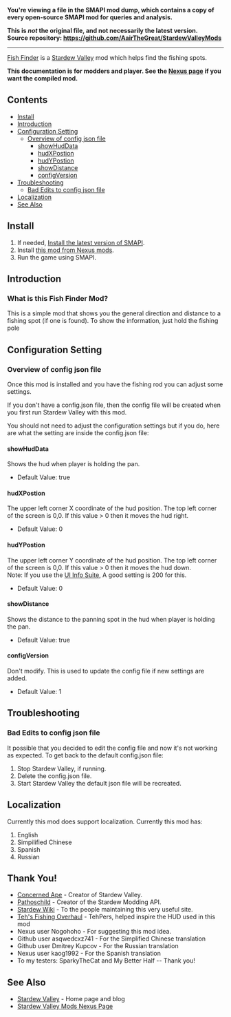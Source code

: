 **You're viewing a file in the SMAPI mod dump, which contains a copy of every open-source SMAPI mod
for queries and analysis.**

**This is _not_ the original file, and not necessarily the latest version.**  
**Source repository: https://github.com/AairTheGreat/StardewValleyMods**

----

[Fish Finder](https://github.com/AairTheGreat/StardewValleyMods/tree/master/Fish%20Finder) is a [Stardew Valley](http://stardewvalley.net/) mod which helps find the fishing spots.
                                                                                                           
**This documentation is for modders and player. See the [Nexus page](https://www.nexusmods.com/stardewvalley/mods/5011) if you want the compiled mod.**
                                                                                                           
## Contents
* [Install](#install)
* [Introduction](#introduction)
* [Configuration Setting](#configuration-setting)
  * [Overview of config json file](#Overview-of-config-json-file)
    - [showHudData](#showHudData)
    - [hudXPostion](#hudXPostion)
    - [hudYPostion](#hudYPostion)
    - [showDistance](#showdistance)
	- [configVersion](#configVersion)
* [Troubleshooting](#troubleshooting)
  * [Bad Edits to config json file](#Bad-Edits-to-config-json-file)  
* [Localization](#localization)
* [See Also](#see-also)

## Install
1. If needed, [Install the latest version of SMAPI](https://smapi.io/).
2. Install [this mod from Nexus mods](https://www.nexusmods.com/stardewvalley/mods/4161).
3. Run the game using SMAPI.

## Introduction
### What is this Fish Finder Mod?
This is a simple mod that shows you the general direction and distance to a fishing spot (if one is found).
To show the information, just hold the fishing pole

## Configuration Setting
### Overview of config json file
Once this mod is installed and you have the fishing rod you can adjust some settings.  

If you don't have a config.json file, then the config file will be created when you first run Stardew Valley with this mod.

You should not need to adjust the configuration settings but if you do, here are what the setting are inside the config.json file:
#### showHudData
Shows the hud when player is holding the pan.   
- Default Value: true 
#### hudXPostion
The upper left corner X coordinate of the hud position.  The top left corner of the screen is 0,0.  If this value > 0 then it moves the hud right.    
- Default Value: 0 
#### hudYPostion
The upper left corner Y coordinate of the hud position.  The top left corner of the screen is 0,0.  If this value > 0 then it moves the hud down.    
Note: If you use the [UI Info Suite](https://www.nexusmods.com/stardewvalley/mods/1150), A good setting is 200 for this.
- Default Value: 0 
#### showDistance
Shows the distance to the panning spot in the hud when player is holding the pan.  
- Default Value: true 
#### configVersion
Don't modify.  This is used to update the config file if new settings are added.
- Default Value: 1

## Troubleshooting

### Bad Edits to config json file
It possible that you decided to edit the config file and now it's not working as expected.  To get back to the default config.json file:
1. Stop Stardew Valley, if running.
2. Delete the config.json file.
3. Start Stardew Valley the default json file will be recreated.
 
## Localization

Currently this mod does support localization.  Currently this mod has:
1. English
2. Simpilified Chinese
3. Spanish
4. Russian


## Thank You!
* [Concerned Ape](https://twitter.com/concernedape) - Creator of Stardew Valley.
* [Pathoschild](https://smapi.io/) - Creator of the Stardew Modding API.
* [Stardew Wiki](https://stardewvalleywiki.com) - To the people maintaining this very useful site.
* [Teh's Fishing Overhaul](https://www.nexusmods.com/stardewvalley/mods/866) - TehPers, helped inspire the HUD used in this mod
* Nexus user Nogohoho - For suggesting this mod idea.
* Github user asqwedcxz741 - For the Simplified Chinese translation
* Github user Dmitrey Kupcov - For the Russian translation
* Nexus user kaog1992 - For the Spanish translation
* To my testers: SparkyTheCat and My Better Half  -- Thank you!

## See Also
* [Stardew Valley](https://www.stardewvalley.net/) - Home page and blog
* [Stardew Valley Mods Nexus Page](https://www.nexusmods.com/stardewvalley/mods)
